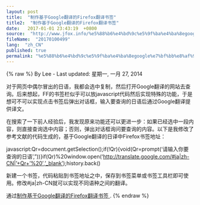 ```yaml
---
layout: post
title:  "制作基于Google翻译的Firefox翻译书签"
title2:  "制作基于Google翻译的Firefox翻译书签"
date:   2017-01-01 23:43:19  +0800
source:  "http://www.jfox.info/%e5%88%b6%e4%bd%9c%e5%9f%ba%e4%ba%8egoogle%e7%bf%bb%e8%af%91%e7%9a%84firefox%e7%bf%bb%e8%af%91%e4%b9%a6%e7%ad%be.html"
fileName:  "20170100499"
lang:  "zh_CN"
published: true
permalink: "%e5%88%b6%e4%bd%9c%e5%9f%ba%e4%ba%8egoogle%e7%bf%bb%e8%af%91%e7%9a%84firefox%e7%bf%bb%e8%af%91%e4%b9%a6%e7%ad%be.html"
---
```

{% raw %}
By Lee - Last updated: 星期一, 一月 27, 2014

对于网页中偶尔冒出的日语，我都会选中复制，然后打开Google翻译的网站去查询。后来想起，FF的书签栏似乎可以放javascript代码然后实现特殊的功能，于是想可不可以实现点击书签后弹出对话框，输入要查询的日语后通过Google翻译提供译文。

在搜索了一下前人经验后，我发现原来功能还可以更进一步：如果已经选中一段内容，则直接查询选中内容；否则，弹出对话框询问要查询的内容。以下是我修改了参考文献的代码生成的，基于Google翻译的日译中Firefox书签地址：

javascript:Qr=document.getSelection();if(!Qr){void(Qr=prompt(‘请输入你要查询的日语’,”))}if(Qr)%20window.open(‘http://translate.google.com/#ja|zh-CN|’+Qr+’%20′,’_blank’);history.back()

新建一个书签，代码粘贴到书签地址之中，保存到书签菜单或书签工具栏即可使用。修改#ja|zh-CN就可以实现不同语种之间的翻译。

通过[制作基于Google翻译的Firefox翻译书签 ](http://www.jfox.info/go.php?url=http://blog.huky.org/archives/1258.html).
{% endraw %}
